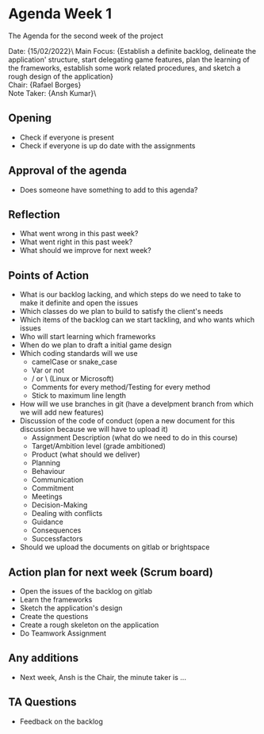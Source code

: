 # Agenda Week 1

The Agenda for the second week of the project

Date: {15/02/2022}\ 
Main Focus: {Establish a definite backlog, delineate the application' structure, start delegating game features, plan the learning of the frameworks, establish some work related procedures, and sketch a rough design of the application}\
Chair: {Rafael Borges}\
Note Taker: {Ansh Kumar}\ 

## Opening

* Check if everyone is present
* Check if everyone is up do date with the assignments

## Approval of the agenda

* Does someone have something to add to this agenda?

## Reflection

* What went wrong in this past week?
* What went right in this past week?
* What should we improve for next week?

## Points of Action

* What is our backlog lacking, and which steps do we need to take to make it definite and open the issues 
* Which classes do we plan to build to satisfy the client's needs
* Which items of the backlog can we start tackling, and who wants which issues
* Who will start learning which frameworks
* When do we plan to draft a initial game design
* Which coding standards will we use
    * camelCase or snake_case
    * Var or not
    * / or \ (Linux or Microsoft)
    * Comments for every method/Testing for every method
    * Stick to maximum line length
* How will we use branches in git (have a develpment branch from which we will add new features)
* Discussion of the code of conduct (open a new document for this discussion because we will have to upload it)
    * Assignment Description (what do we need to do in this course)
    * Target/Ambition level (grade ambitioned)
    * Product (what should we deliver)
    * Planning
    * Behaviour
    * Communication
    * Commitment
    * Meetings
    * Decision-Making
    * Dealing with conflicts
    * Guidance
    * Consequences
    * Successfactors
* Should we upload the documents on gitlab or brightspace


## Action plan for next week (Scrum board)

* Open the issues of the backlog on gitlab
* Learn the frameworks
* Sketch the application's design
* Create the questions
* Create a rough skeleton on the application
* Do Teamwork Assignment

## Any additions

* Next week, Ansh is the Chair, the minute taker is ... 

## TA Questions

* Feedback on the backlog